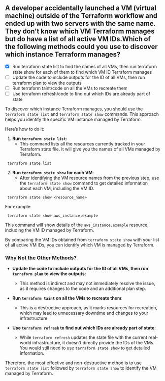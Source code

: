 ## A developer accidentally launched a VM (virtual machine) outside of the Terraform workflow and ended up with two servers with the same name. They don't know which VM Terraform manages but do have a list of all active VM IDs.Which of the following methods could you use to discover which instance Terraform manages?

- [x] Run terraform state list to find the names of all VMs, then run terraform state show for each of them to find which VM ID Terraform manages
- [ ] Update the code to include outputs for the ID of all VMs, then run terraform plan to view the outputs
- [ ] Run terraform taint/code on all the VMs to recreate them
- [ ] Use terraform refresh/code to find out which IDs are already part of state

To discover which instance Terraform manages, you should use the `terraform state list` and `terraform state show` commands. This approach helps you identify the specific VM instance managed by Terraform.

Here’s how to do it:

1. **Run `terraform state list`**:
   - This command lists all the resources currently tracked in your Terraform state file. It will give you the names of all VMs managed by Terraform.

  ```hcl
   terraform state list
   ```

2. **Run `terraform state show` for each VM**:
   - After identifying the VM resource names from the previous step, use the `terraform state show` command to get detailed information about each VM, including the VM ID.

  ```hcl
   terraform state show <resource_name>
   ```

   For example:

  ```hcl
   terraform state show aws_instance.example
   ```

   This command will show details of the `aws_instance.example` resource, including the VM ID managed by Terraform.

By comparing the VM IDs obtained from `terraform state show` with your list of all active VM IDs, you can identify which VM is managed by Terraform.

### Why Not the Other Methods?

- **Update the code to include outputs for the ID of all VMs, then run `terraform plan` to view the outputs**:
  - This method is indirect and may not immediately resolve the issue, as it requires changes to the code and an additional plan step.

- **Run `terraform taint` on all the VMs to recreate them**:
  - This is a destructive approach, as it marks resources for recreation, which may lead to unnecessary downtime and changes to your infrastructure.

- **Use `terraform refresh` to find out which IDs are already part of state**:
  - While `terraform refresh` updates the state file with the current real-world infrastructure, it doesn't directly provide the IDs of the VMs. You would still need to use `terraform state show` to get detailed information.

Therefore, the most effective and non-destructive method is to use `terraform state list` followed by `terraform state show` to identify the VM managed by Terraform.